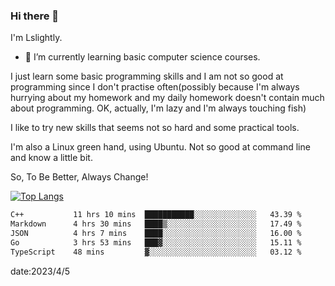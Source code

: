 ### Hi there 👋

I'm Lslightly.

- 🌱 I’m currently learning basic computer science courses.

I just learn some basic programming skills and I am not so good at programming since I don't practise often(possibly because I'm always hurrying about my homework and my daily homework doesn't contain much about programming. OK, actually, I'm lazy and I'm always touching fish)

I like to try new skills that seems not so hard and some practical tools.

I'm also a Linux green hand, using Ubuntu. Not so good at command line and know a little bit.

So, To Be Better, Always Change!

[![Top Langs](https://github-readme-stats.vercel.app/api/top-langs/?username=Lslightly&layout=compact)](https://github.com/anuraghazra/github-readme-stats)

<!--START_SECTION:waka-->

```txt
C++           11 hrs 10 mins  ███████████░░░░░░░░░░░░░░   43.39 %
Markdown      4 hrs 30 mins   ████▒░░░░░░░░░░░░░░░░░░░░   17.49 %
JSON          4 hrs 7 mins    ████░░░░░░░░░░░░░░░░░░░░░   16.00 %
Go            3 hrs 53 mins   ███▓░░░░░░░░░░░░░░░░░░░░░   15.11 %
TypeScript    48 mins         ▓░░░░░░░░░░░░░░░░░░░░░░░░   03.12 %
```

<!--END_SECTION:waka-->

date:2023/4/5

